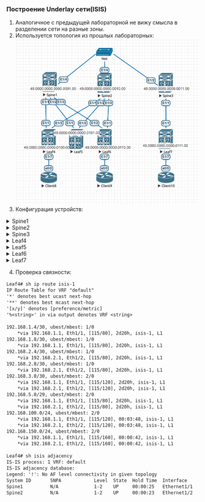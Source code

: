 ### Построение Underlay сети(ISIS)  

1. Аналогичное с предыдущей лабораторной не вижу смысла в разделении сети на разные зоны.
2. Используется топология из прошлых лабораторных:
![Топология](https://github.com/llseoll/Data_Center/blob/main/Screenshot_6.png)
3. Конфигурация устройств:
<details>
<summary>Spine1</summary>
  
version 9.2(2) Bios:version  
hostname Spine1  
  
interface Ethernet1/1  
  no switchport  
  ip address 192.168.1.1/30  
  isis network point-to-point  
  ip router isis 1  
  no shutdown  
  
interface Ethernet1/2  
  no switchport  
  ip address 192.168.1.5/30  
  isis network point-to-point  
  ip router isis 1  
  no shutdown  
  
interface Ethernet1/3  
  no switchport  
  ip address 192.168.1.9/30  
  isis network point-to-point  
  ip router isis 1  
  no shutdown  
  
interface Ethernet1/4  
  no switchport  
  ip address 192.168.5.1/29  
  isis network point-to-point  
  ip router isis 1  
  no shutdown  
  
interface mgmt0  
  vrf member management  
line console  
line vty  
boot nxos bootflash:/nxos.9.2.2.bin   
router isis 1  
  net 49.0000.0000.0000.0001.00  
!end  
  
</details>
<details>
<summary>Spine2</summary>
  
version 9.2(2) Bios:version  
hostname Spine2  
  
interface Ethernet1/1  
  no switchport  
  ip address 192.168.2.1/30  
  isis network point-to-point  
  ip router isis 1  
  no shutdown  
  
interface Ethernet1/2  
  no switchport  
  ip address 192.168.2.5/30  
  isis network point-to-point  
  ip router isis 1  
  no shutdown  
  
interface Ethernet1/3  
  no switchport  
  ip address 192.168.2.9/30  
  isis network point-to-point  
  ip router isis 1  
  no shutdown  
  
interface Ethernet1/4  
  no switchport  
  ip address 192.168.5.2/29  
  isis network point-to-point  
  ip router isis 1  
  no shutdown  
  
interface mgmt0  
  vrf member management  
line console  
line vty  
boot nxos bootflash:/nxos.9.2.2.bin   
router isis 1  
  net 49.0000.0000.0000.0010.00  
!end  
  
</details>
</details>
<details>
<summary>Spine3</summary>
  
version 9.2(2) Bios:version  
hostname Spine3  
  
interface Ethernet1/1  
  no switchport  
  ip address 192.168.3.1/30  
  isis network point-to-point  
  ip router isis 1  
  no shutdown  
  
interface Ethernet1/2  
  no switchport  
  ip address 192.168.5.3/29  
  isis network point-to-point  
  ip router isis 1  
  no shutdown  

interface mgmt0  
  vrf member management  
line console  
line vty  
boot nxos bootflash:/nxos.9.2.2.bin   
router isis 1  
  net 49.0000.0000.0000.0011.00  
!end  
  
</details>
<details>
<summary>Leaf4</summary>
  
version 9.2(2) Bios:version  
hostname Leaf4  
  
interface Ethernet1/1  
  no switchport  
  ip address 192.168.1.2/30  
  isis network point-to-point  
  ip router isis 1  
  no shutdown  
  
interface Ethernet1/2  
  no switchport  
  ip address 192.168.2.2/30  
  isis network point-to-point  
  ip router isis 1  
  no shutdown  
  
interface Ethernet1/7  
  no switchport  
  ip address 192.168.50.1/24  
  ip router isis 1  
  no shutdown  
    
 interface mgmt0  
  vrf member management  
line console  
line vty  
boot nxos bootflash:/nxos.9.2.2.bin   
router isis 1  
  net 49.0000.0000.0000.0100.00  
!end  
  
</details>
<details>
<summary>Leaf5</summary>
  
version 9.2(2) Bios:version  
hostname Leaf5  
  
interface Ethernet1/1  
  no switchport  
  ip address 192.168.1.6/30  
  isis network point-to-point  
  ip router isis 1  
  no shutdown  
  
interface Ethernet1/2  
  no switchport  
  ip address 192.168.2.6/30  
  isis network point-to-point  
  ip router isis 1  
  no shutdown  

 interface mgmt0  
  vrf member management  
line console  
line vty  
boot nxos bootflash:/nxos.9.2.2.bin   
router isis 1  
  net 49.0000.0000.0000.0101.00  
!end  
  
</details>
<details>
<summary>Leaf6</summary>
  
version 9.2(2) Bios:version  
hostname Leaf6  
  
interface Ethernet1/1  
  no switchport  
  ip address 192.168.1.10/30  
  isis network point-to-point  
  ip router isis 1  
  no shutdown  
  
interface Ethernet1/2  
  no switchport  
  ip address 192.168.2.10/30  
  isis network point-to-point  
  ip router isis 1  
  no shutdown  
  
interface Ethernet1/7  
  no switchport  
  ip address 192.168.100.1/24  
  ip router isis 1  
  no shutdown  
    
 interface mgmt0  
  vrf member management  
line console  
line vty  
boot nxos bootflash:/nxos.9.2.2.bin   
router isis 1  
  net 49.0000.0000.0000.0110.00  
!end  
  
</details>
<details>
<summary>Leaf7</summary>
  
version 9.2(2) Bios:version  
hostname Leaf7  
  
interface Ethernet1/1  
  no switchport  
  ip address 192.168.3.2/30  
  isis network point-to-point  
  ip router isis 1  
  no shutdown  
  
interface Ethernet1/7  
  no switchport  
  ip address 192.168.150.1/24  
  ip router isis 1  
  no shutdown  
    
 interface mgmt0  
  vrf member management  
line console  
line vty  
boot nxos bootflash:/nxos.9.2.2.bin   
router isis 1  
  net 49.0000.0000.0000.0111.00  
!end  
  
</details>  
  
4. Проверка связности:  
```
Leaf4# sh ip route isis-1
IP Route Table for VRF "default"
'*' denotes best ucast next-hop
'**' denotes best mcast next-hop
'[x/y]' denotes [preference/metric]
'%<string>' in via output denotes VRF <string>

192.168.1.4/30, ubest/mbest: 1/0
    *via 192.168.1.1, Eth1/1, [115/80], 2d20h, isis-1, L1
192.168.1.8/30, ubest/mbest: 1/0
    *via 192.168.1.1, Eth1/1, [115/80], 2d20h, isis-1, L1
192.168.2.4/30, ubest/mbest: 1/0
    *via 192.168.2.1, Eth1/2, [115/80], 2d20h, isis-1, L1
192.168.2.8/30, ubest/mbest: 1/0
    *via 192.168.2.1, Eth1/2, [115/80], 2d20h, isis-1, L1
192.168.3.0/30, ubest/mbest: 2/0
    *via 192.168.1.1, Eth1/1, [115/120], 2d20h, isis-1, L1
    *via 192.168.2.1, Eth1/2, [115/120], 2d20h, isis-1, L1
192.168.5.0/29, ubest/mbest: 2/0
    *via 192.168.1.1, Eth1/1, [115/80], 2d20h, isis-1, L1
    *via 192.168.2.1, Eth1/2, [115/80], 2d20h, isis-1, L1
192.168.100.0/24, ubest/mbest: 2/0
    *via 192.168.1.1, Eth1/1, [115/120], 00:03:48, isis-1, L1
    *via 192.168.2.1, Eth1/2, [115/120], 00:03:48, isis-1, L1
192.168.150.0/24, ubest/mbest: 2/0
    *via 192.168.1.1, Eth1/1, [115/160], 00:00:42, isis-1, L1
    *via 192.168.2.1, Eth1/2, [115/160], 00:00:42, isis-1, L1

Leaf4# sh isis adjacency
IS-IS process: 1 VRF: default
IS-IS adjacency database:
Legend: '!': No AF level connectivity in given topology
System ID       SNPA            Level  State  Hold Time  Interface
Spine1          N/A             1-2    UP     00:00:25   Ethernet1/1
Spine2          N/A             1-2    UP     00:00:23   Ethernet1/2
  
  
```



